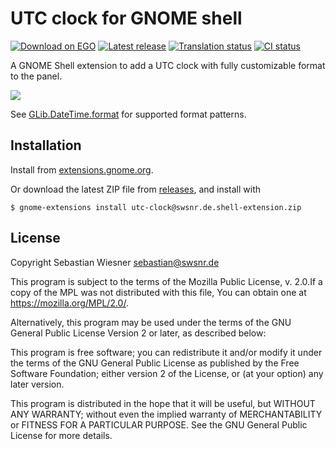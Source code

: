 # UTC clock for GNOME shell

[![Download on EGO](https://img.shields.io/badge/EGO-install-blue)](https://extensions.gnome.org/extension/6409/utc-clock/)
[![Latest release](https://img.shields.io/github/v/release/swsnr/gnome-shell-extension-utc-clock)](https://github.com/swsnr/gnome-shell-extension-utc-clock/releases/)
[![Translation status](https://translate.codeberg.org/widget/utc-clock-swsnr-de/utc-clock-swsnr-de/svg-badge.svg)](https://translate.codeberg.org/engage/utc-clock-swsnr-de/)
[![CI status](https://img.shields.io/github/actions/workflow/status/swsnr/gnome-shell-extension-utc-clock/ci.yaml)](https://github.com/swsnr/gnome-shell-extension-utc-clock/actions)

A GNOME Shell extension to add a UTC clock with fully customizable format to the panel.

![](./screenshot.png)

See [GLib.DateTime.format](https://docs.gtk.org/glib/method.DateTime.format.html) for supported format patterns.

## Installation

Install from [extensions.gnome.org](https://extensions.gnome.org/extension/6409/utc-clock/).

Or download the latest ZIP file from [releases](https://github.com/swsnr/gnome-shell-extension-utc-clock/releases),
and install with

```console
$ gnome-extensions install utc-clock@swsnr.de.shell-extension.zip
```

## License

Copyright Sebastian Wiesner <sebastian@swsnr.de>

This program is subject to the terms of the Mozilla Public
License, v. 2.0.If a copy of the MPL was not distributed with this
file, You can obtain one at https://mozilla.org/MPL/2.0/.

Alternatively, this program may be used under the terms
of the GNU General Public License Version 2 or later, as described below:

This program is free software; you can redistribute it and/or modify
it under the terms of the GNU General Public License as published by
the Free Software Foundation; either version 2 of the License, or
(at your option) any later version.

This program is distributed in the hope that it will be useful,
but WITHOUT ANY WARRANTY; without even the implied warranty of
MERCHANTABILITY or FITNESS FOR A PARTICULAR PURPOSE.  See the
GNU General Public License for more details.
